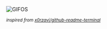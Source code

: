 <div align="justify">
<picture>
    <source media="(prefers-color-scheme: dark)" srcset="https://i.ibb.co/x8GFStc/output-gif.gif">
    <source media="(prefers-color-scheme: light)" srcset="https://i.ibb.co/x8GFStc/output-gif.gif">
    <img alt="GIFOS" src="https://i.ibb.co/x8GFStc/output-gif.gif">
</picture>

<sub><i>inspired from [x0rzavi/github-readme-terminal](https://github.com/x0rzavi/github-readme-terminal)</i></sub>

</div>

<!-- Image deletion URL: https://ibb.co/NnpT6dk/ffe0aeaa7781b406458ed4b3e8d25eb5 -->